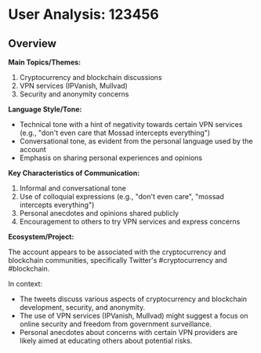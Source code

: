 # User Analysis: 123456

## Overview

**Main Topics/Themes:**

1. Cryptocurrency and blockchain discussions
2. VPN services (IPVanish, Mullvad)
3. Security and anonymity concerns

**Language Style/Tone:**

* Technical tone with a hint of negativity towards certain VPN services (e.g., "don't even care that Mossad intercepts everything")
* Conversational tone, as evident from the personal language used by the account
* Emphasis on sharing personal experiences and opinions

**Key Characteristics of Communication:**

1. Informal and conversational tone
2. Use of colloquial expressions (e.g., "don't even care", "mossad intercepts everything")
3. Personal anecdotes and opinions shared publicly
4. Encouragement to others to try VPN services and express concerns

**Ecosystem/Project:**

The account appears to be associated with the cryptocurrency and blockchain communities, specifically Twitter's #cryptocurrency and #blockchain.

In context:

* The tweets discuss various aspects of cryptocurrency and blockchain development, security, and anonymity.
* The use of VPN services (IPVanish, Mullvad) might suggest a focus on online security and freedom from government surveillance.
* Personal anecdotes about concerns with certain VPN providers are likely aimed at educating others about potential risks.